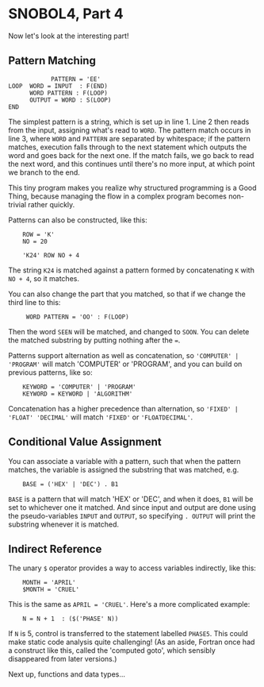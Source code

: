 # SNOBOL4, Part 4

Now let's look at the interesting part!

## Pattern Matching

```
            PATTERN = 'EE'
LOOP  WORD = INPUT  : F(END)
      WORD PATTERN : F(LOOP)
      OUTPUT = WORD : S(LOOP)
END
```
The simplest pattern is a string, which is set up in line 1. Line 2 then reads from the input, assigning what's read to `WORD`. The pattern match occurs in line 3, where `WORD` and `PATTERN` are separated by whitespace; if the pattern matches, execution falls through to the next statement which outputs the word and goes back for the next one. If the match fails, we go back to read the next word, and this continues until there's no more input, at which point we branch to the end.

This tiny program makes you realize why structured programming is a Good Thing, because managing the flow in a complex program becomes non-trivial rather quickly.

Patterns can also be constructed, like this:

```
    ROW = 'K'
    NO = 20

    'K24' ROW NO + 4
```

The string `K24` is matched against a pattern formed by concatenating `K` with `NO + 4`, so it matches.

You can also change the part that you matched, so that if we change the third line to this:

```
     WORD PATTERN = 'OO' : F(LOOP)
```

Then the word `SEEN` will be matched, and changed to `SOON`.  You can delete the matched substring by putting nothing after the `=`.

Patterns support alternation as well as concatenation, so `'COMPUTER' | 'PROGRAM'` will match 'COMPUTER' or 'PROGRAM', and you can build on previous patterns, like so:

```
    KEYWORD = 'COMPUTER' | 'PROGRAM'
    KEYWORD = KEYWORD | 'ALGORITHM'
```

Concatenation has a higher precedence than alternation, so `'FIXED' | 'FLOAT' 'DECIMAL'` will match `'FIXED'` or `'FLOATDECIMAL'`.

## Conditional Value Assignment

You can associate a variable with a pattern, such that when the pattern matches, the variable is assigned the substring that was matched, e.g.

```
    BASE = ('HEX' | 'DEC') . B1
```

`BASE` is a pattern that will match 'HEX' or 'DEC', and when it does, `B1` will be set to whichever one it matched. And since input and output are done using the pseudo-variables `INPUT` and `OUTPUT`, so specifying `. OUTPUT` will print the substring whenever it is matched.

## Indirect Reference

The unary `$` operator provides a way to access variables indirectly, like this:

```
    MONTH = 'APRIL'
    $MONTH = 'CRUEL'
```

This is the same as `APRIL = 'CRUEL'`. Here's a more complicated example:

```
    N = N + 1  : ($('PHASE' N))
```

If `N` is 5, control is transferred to the statement labelled `PHASE5`. This could make static code analysis quite challenging! (As an aside, Fortran once had a construct like this, called the 'computed goto', which sensibly disappeared from later versions.)

Next up, functions and data types...
